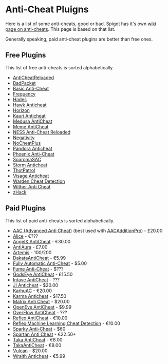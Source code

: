 # Anti-Cheat Pluigns

Here is a list of some anti-cheats, good or bad. Spigot has it's own [wiki page on anti-cheats](https://www.spigotmc.org/wiki/anti-cheat-list-bukkit-and-spigot/). This page is based on that list.

Generally speaking, paid anti-cheat plugins are better than free ones.

## Free Plugins

This list of free anti-cheats is sorted alphabetically.

- [AntiCheatReloaded](https://www.spigotmc.org/resources/anticheatreloaded.23799/)
- [BadPacket](https://www.mc-market.org/resources/14236/)
- [Basic Anti-Cheat](https://www.spigotmc.org/resources/basic-anti-cheat-inactive.70455/)
- [Frequency](https://github.com/ElevatedDev/Frequency)
- [Hades](https://github.com/Tecnio/Hades)
- [Hawk Anticheat](https://www.spigotmc.org/resources/hawk-anticheat-mc-1-7-10-1-8-8.40343/)
- [Horizon](https://www.spigotmc.org/resources/horizon-powerful-cheat-detection-in-new-era-1-8-1-12-1-13-1-14.65830/)
- [Kauri Anticheat](https://www.spigotmc.org/resources/kauri-anticheat.83910)
- [Medusa AntiCheat](https://www.spigotmc.org/resources/medusa-anticheat-fast-and-reliable-detections-3-2-reach-detection.83345/)
- [Meme AntiCheat](https://www.mc-market.org/resources/12279/)
- [NESS Anti-Cheat Reloaded](https://www.spigotmc.org/resources/75887/)
- [Negativity](https://www.spigotmc.org/resources/48399/)
- [NoCheatPlus](https://github.com/Updated-NoCheatPlus/NoCheatPlus)
- [Pandora Anticheat](https://github.com/GoDead/Pandora)
- [Phoenix Anti-Cheat](https://www.spigotmc.org/resources/phoenix-anti-cheat.6207/)
- [SoaromaSAC](https://www.spigotmc.org/resources/soaromasac-simpleanticheat-basic-detection-system.87702/)
- [Storm Anticheat](https://www.mc-market.org/resources/14983/)
- [ThotPatrol](https://www.spigotmc.org/resources/thotpatrol-advanced-cheat-detection-1-7-1-8.79978/)
- [Visage Anticheat](https://www.spigotmc.org/resources/visage-anticheat.86757/)
- [Warden Cheat Detection](https://www.spigotmc.org/resources/warden-guardian-of-your-server-modern-cheat-detection-1-8-1-16.81877/)
- [Wither Anti Cheat](https://www.spigotmc.org/resources/wither-anti-cheat-1-13-x-1-16-x-paper-tuinity-support-free-accurate-optimized-anti-cheat.68657/)
- [zHack](https://songoda.com/marketplace/product/zhack-anticheat-lite-zhack.513)

## Paid Plugins

This list of paid anti-cheats is sorted alphabetically.

- [AAC (Advanced Anti Cheat)](https://www.spigotmc.org/resources/aac-advanced-anti-cheat-hack-kill-aura-blocker.6442/) (best used with [AACAdditionPro](https://www.spigotmc.org/resources/aacadditionpro.33590/)) - £20.00
- [Alice](https://www.mc-market.org/resources/18830/) - €???
- [AngelX AntiCheat](https://www.mc-market.org/resources/10396/) - €30.00
- [AntiAura](https://www.spigotmc.org/resources/1368/) - £7.00
- [Artemis](https://artemis.ac/) - $100/$200
- [DakataAntiCheat](https://www.spigotmc.org/resources/dakataanticheat-dac-optimized-code-40-off-not-supported.26911/) - €5.99
- [Fully Automatic Anti-Cheat](https://www.mc-market.org/resources/17153/) - $5.00
- [Fume Anti-Cheat](https://www.mc-market.org/threads/636370/) - $???
- [GodsEye AntiCheat](https://www.spigotmc.org/resources/69595/) - £15.50
- [Intave AntiCheat](https://intave.de/) - ???
- [JI Anticheat](https://www.mc-market.org/resources/2442/) - $20.00
- [KarhuAC](https://www.mc-market.org/resources/16743/) - €20.00
- [Karma Anticheat](https://www.mc-market.org/resources/15282/) - $17.50
- [Matrix Anti Cheat](https://matrix.rip) - $20.00
- [OpenEye AntiCheat](https://www.mc-market.org/resources/12699/#:~:text=OpenEye%20is%20a%20complete%20anti,identifying%20and%20dismissing%20false%20positives.) - $9.99
- [OverFlow AntiCheat](https://www.mc-market.org/threads/486363/) - ???
- [Reflex AntiCheat](https://www.spigotmc.org/resources/21122/) - €10.00
- [Reflex Machine Learning Cheat Detection](https://www.spigotmc.org/resources/%E3%80%8Creflex%E3%80%8Dmachine-learning-cheat-detection-%C2%BB-1-8-1-16.21122/) - €10.00
- [Sparky Anti-Cheat](https://www.mc-market.org/threads/603663/) - $60
- [Spartan Anti Cheat](https://www.spigotmc.org/resources/25638/) - €22.50+
- [Taka AntiCheat](https://www.spigotmc.org/resources/taka-anticheat-takaac-cheap-and-reliable-solution.45167/) - €8.00
- [TakaAntiCheat](https://www.spigotmc.org/resources/45167/) - €8.00
- [Vulcan](https://www.spigotmc.org/resources/83626/) - $20.00
- [Wraith Anticheat](https://www.spigotmc.org/resources/66887/) - €5.99
